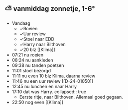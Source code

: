 ##  ⛅  vanmiddag zonnetje, 1-6°
- Vandaag
	- ✓Roeien
	- ✓Uur review
	- ✓Stoel naar EDD
	- ✓Harry naar Bilthoven
	- ✓20 blz [[Klima]]
- 07:21 nu roeien
- 08:24 nu aankleden
- 09:38 nu tanden poetsen
- 11:01 stoel bezorgd
- 11:11 nu even 10 blz Klima, daarna review
- 11:46 nu een uur review [[D-24-01050]]
- 12:45 nu lunchen en naar Harry
- 17:10 dat was Harry.
  collapsed:: true
	- Eerste ritje, naar Bilthoven. Allemaal goed gegaan.
- 22:50 nog even [[Klima]]
